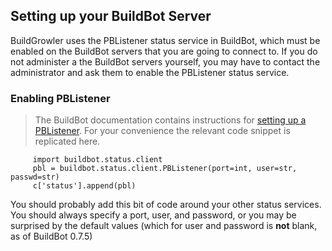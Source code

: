 ## Setting up your BuildBot Server ##

BuildGrowler uses the PBListener status service in BuildBot, which must be enabled on the BuildBot servers that you are going to connect to. If you do not administer a the BuildBot servers yourself, you may have to contact the administrator and  ask them to enable the PBListener status service.

### Enabling PBListener ###

> The BuildBot documentation contains instructions for [setting up a PBListener](http://buildbot.net/repos/release/docs/buildbot.html#PBListener). For your convenience the relevant code snippet is replicated here.

```
     import buildbot.status.client
     pbl = buildbot.status.client.PBListener(port=int, user=str, passwd=str)
     c['status'].append(pbl)
```

You should probably add this bit of code around your other status services. You should always specify a port, user, and password, or you may be surprised by the default values (which for user and password is **not** blank, as of BuildBot 0.7.5)




